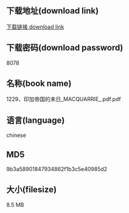 ## 下载地址(download link)
[下载链接 download link](https://voluble-croquembouche-d321dc.netlify.app/?s=1229%E3%80%81%E5%8D%B0%E5%8A%A0%E5%B8%9D%E5%9B%BD%E7%9A%84%E6%9C%AB%E6%97%A5_MACQUARRIE_.pdf)

## 下载密码(download password)
8078

## 名称(book name)
1229、印加帝国的末日_MACQUARRIE_.pdf.pdf

## 语言(language)
chinese

## MD5
9b3a58901847934862f1b3c5e40985d2

## 大小(filesize)
8.5 MB

